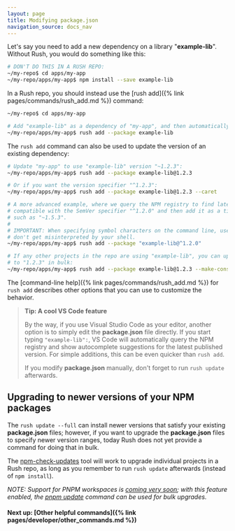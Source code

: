 ```yaml
---
layout: page
title: Modifying package.json
navigation_source: docs_nav
---
```


Let's say you need to add a new dependency on a library "**example-lib**".  Without Rush, you would do something like this:

```sh
# DON'T DO THIS IN A RUSH REPO:
~/my-repo$ cd apps/my-app
~/my-repo/apps/my-app$ npm install --save example-lib
```

In a Rush repo, you should instead use the [rush add]({% link pages/commands/rush_add.md %}) command:

```sh
~/my-repo$ cd apps/my-app

# Add "example-lib" as a dependency of "my-app", and then automatically run "rush update":
~/my-repo/apps/my-app$ rush add --package example-lib
```

The `rush add` command can also be used to update the version of an existing dependency:

```sh
# Update "my-app" to use "example-lib" version "~1.2.3":
~/my-repo/apps/my-app$ rush add --package example-lib@1.2.3

# Or if you want the version specifier "^1.2.3":
~/my-repo/apps/my-app$ rush add --package example-lib@1.2.3 --caret

# A more advanced example, where we query the NPM registry to find latest version that is
# compatible with the SemVer specifier "^1.2.0" and then add it as a tilde dependency
# such as "~1.5.3".
#
# IMPORTANT: When specifying symbol characters on the command line, use quotes so they
# don't get misinterpreted by your shell.
~/my-repo/apps/my-app$ rush add --package "example-lib@^1.2.0"

# If any other projects in the repo are using "example-lib", you can update them all
# to "1.2.3" in bulk:
~/my-repo/apps/my-app$ rush add --package example-lib@1.2.3 --make-consistent

```

The [command-line help]({% link pages/commands/rush_add.md %}) for `rush add` describes other options that you can use to customize the behavior.


> **Tip: A cool VS Code feature**
>
> By the way, if you use Visual Studio Code as your editor, another option is to simply edit the **package.json** file directly. If you start typing `"example-lib":`, VS Code will automatically query the NPM registry and show autocomplete suggestions for the latest published version.  For simple additions, this can be even quicker than `rush add`.
>
> If you modify **package.json** manually, don't forget to run `rush update` afterwards.


## Upgrading to newer versions of your NPM packages

The `rush update --full` can install newer versions that satisfy your existing **package.json** files; however, if you want to upgrade the **package.json** files to specify newer version ranges, today Rush does not yet provide a command for doing that in bulk.

The [npm-check-updates](https://www.npmjs.com/package/npm-check-updates) tool will work to upgrade individual projects in a Rush repo, as long as you remember to run `rush update` afterwards (instead of `npm install`).

*NOTE: Support for PNPM workspaces is [coming very soon](https://github.com/microsoft/rushstack/pull/1938); with this feature enabled, the [pnpm update](https://pnpm.js.org/en/cli/update) command can be used for bulk upgrades.*

#### Next up: [Other helpful commands]({% link pages/developer/other_commands.md %})
